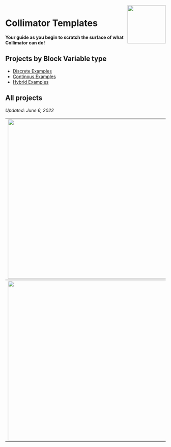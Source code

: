 <img align="right" src="https://user-images.githubusercontent.com/44644848/171723195-8d12ba78-cb32-429e-96c4-b9e99ca92eec.svg" width="120">

# Collimator Templates

**Your guide as you begin to scratch the surface of what Collimator can do!**

## Projects by Block Variable type 
- [Discrete Examples](https://github.com/collimator-ai)
- [Continous Examples](https://github.com/collimator-ai)
- [Hybrid Examples](https://github.com/collimator-ai)


## All projects
*Updated: June 6, 2022*
<table>
<tbody>
<td><img src="https://user-images.githubusercontent.com/44644848/171724422-4c069b53-7f4e-42cd-88ea-183cb869cef4.jpg"  width=500 /></td>
<td><p><h2><a href="https://github.com/mathworks/MathWorks-Excellence-in-Innovation/tree/main/projects/Visual%20-%20Inertial%20Odometry%20for%20a%20Minidrone">Newtons Cradle</a></h2></p>
<p>Design and implement a Newton's cradle, demonstrating the conservation of both mass and moomentum on swining spheres.</p>
<p><strong>Difficulty</strong>: Easy.</p>
</td>
</tbody>
<tbody>
<td><img src="https://user-images.githubusercontent.com/44644848/171724414-1b486365-6d4f-4296-bfe7-f37c34d6b1ef.jpg"  width=500 /></td>
<td><p><h2><a href="https://github.com/mathworks/MathWorks-Excellence-in-Innovation/tree/main/projects/Sensor%20Fusion%20for%20Autonomous%20Systems">Double Bouncing Ball</a></h2></p>
<p>Design and implement the interaction between two balls stacked on each other, in an attempt to simulate and predict how they would act in the real world.</p>
<p><strong>Difficulty</strong>: Easy.</p></td>
</tbody>

